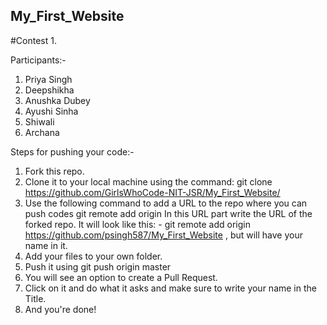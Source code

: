 ## My_First_Website
   #Contest 1. 

Participants:- 
1. Priya Singh
2. Deepshikha
3. Anushka Dubey
4. Ayushi Sinha
5. Shiwali 
6. Archana

Steps for pushing your code:-
1. Fork this repo. 
2. Clone it to your local machine using the command:   git clone https://github.com/GirlsWhoCode-NIT-JSR/My_First_Website/
3. Use the following command to add a URL to the repo where you can push codes
    git remote add origin <URL>
    In this URL part write the URL of the forked repo.
    It will look like this: -   git remote add origin https://github.com/psingh587/My_First_Website , but will have your name in it.
4. Add your files to your own folder.
5. Push it using git push origin master
6. You will see an option to create a Pull Request.
7. Click on it and do what it asks and make sure to write your name in the Title.
8. And you're done!

     

